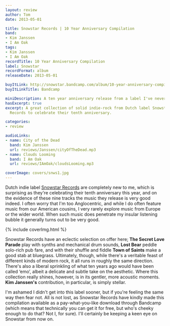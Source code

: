 ```yaml
---
layout: review
author: Tom
date: 2013-05-01

title: Snowstar Records | 10 Year Anniversary Compilation
band:
- Kim Janssen
- I Am Oak
tags:
- Kim Janssen
- I Am Oak
recordTitle: 10 Year Anniversary Compilation
label: Snowstar
recordFormat: album
releaseDate: 2013-05-01

buyItLink: http://snowstar.bandcamp.com/album/10-year-anniversary-compilation
buyItLinkTitle: Bandcamp

miniDescription: A ten year anniversary release from a label I've never heard of before. Shame on me.
hasExcerpt: true
excerpt: A great collection of solid indie-rock from Dutch label Snowstar
  Records to celebrate their tenth anniversary.

categories:
- review

audioLinks:
- name: City of the Dead
  band: Kim Janssen
  url: reviews/Janssen/cityOfTheDead.mp3
- name: Clouds Looming
  band: I Am Oak
  url: reviews/IAmOak/cloudsLooming.mp3

coverImage: covers/snws1.jpg
---
```


Dutch indie label [Snowstar Records](http://www.snowstar.nl/) are completely new to me, which is surprising as they're celebrating their tenth anniversary this year, and on the evidence of these nine tracks the music they release is very good indeed. I often worry that I'm too Anglocentric, and while I do often feature music from our American cousins, I very rarely explore music from Europe or the wider world. When such music does penetrate my insular listening bubble it generally turns out to be very good.

<div>{% include coverImg.html %}</div>

Snowstar Records have an eclectic selection on offer here; **The Secret Love Parade** play with synths and mechanical drum sounds, **Lost Bear** peddle solo-rich pub fare, and with their shuffle and fiddle **Town of Saints** make a good stab at bluegrass. Ultimately, though, while there's a veritable feast of different kinds of modern rock, it all runs in roughly the same direction. There's also a liberal sprinkling of what ten years ago would have been called ‘emo’, albeit a delicate and subtle take on the aesthetic. Where this collection really shines, however, is in its gentler, more acoustic moments. **Kim Janssen's** contribution, in particular, is simply stellar.

I'm ashamed I didn't get into this label sooner, but if you're feeling the same way then fear not. All is not lost, as Snowstar Records have kindly made this compilation available as a pay-what-you-like download through Bandcamp (which means that technically you can get it for free, but who's cheeky enough to do that? Not I, for sure). I'll certainly be keeping a keen eye on Snowstar from now on.
